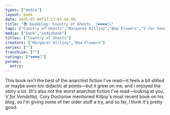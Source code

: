 ```yaml
---
types: ["media"]
layout: book
date: 2025-07-06T17:17:01-04:00
title: "📚 bookblog: Country of Ghosts  (❤️❤️❤️❤️🖤)"
tags: ["Country of Ghosts","Margaret Killjoy","Bea Flowers","V for Vendetta","anarchism","Cory Doctorow","",""]
media: ["book","audiobook"]
titles: ["Country of Ghosts"]
creators: ["Margaret Killjoy","Bea Flowers"]
series: [""]
franchise: [""]
ratings: ["❤️❤️❤️❤️🖤"]
params:
  entry: 
---
```


This book isn't the best of the anarchist fiction I've read—it feels a bit stilted or maybe even *too* didactic at points—but it grew on me, and I enjoyed the story a lot. (It's also not the worst anarchist fiction I've read—looking at you, *V for Vendetta*). Cory Doctorow mentioned Killjoy's most recent book on his blog, so I'm giving some of her older stuff a try, and so far, I think it's pretty good.